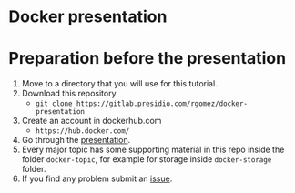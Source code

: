 # Docker presentation
# Preparation before the presentation
1. Move to a directory that you will use for this tutorial.
2. Download this repository
    - `git clone https://gitlab.presidio.com/rgomez/docker-presentation`
3. Create an account in dockerhub.com
    - `https://hub.docker.com/`
4. Go through the [presentation](https://gitlab.presidio.com/rgomez/docker-presentation/blob/master/Docker%20presentation.pptx). 
5. Every major topic has some supporting material in this repo inside the folder `docker-topic`, for example for storage inside `docker-storage` folder.
6. If you find any problem submit an [issue](https://gitlab.presidio.com/rgomez/docker-presentation/issues/new).